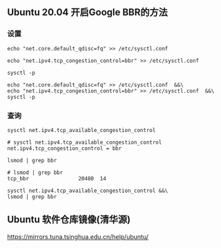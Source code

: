 ## Ubuntu 20.04 开启Google BBR的方法

### 设置
```shell
echo "net.core.default_qdisc=fq" >> /etc/sysctl.conf
```
```shell
echo "net.ipv4.tcp_congestion_control=bbr" >> /etc/sysctl.conf
```
```shell
sysctl -p
```

```shell
echo "net.core.default_qdisc=fq" >> /etc/sysctl.conf  &&\
echo "net.ipv4.tcp_congestion_control=bbr" >> /etc/sysctl.conf  &&\
sysctl -p
```


### 查询
```shell
sysctl net.ipv4.tcp_available_congestion_control
```
```
# sysctl net.ipv4.tcp_available_congestion_control
net.ipv4.tcp_congestion_control = bbr
```
```shell
lsmod | grep bbr
```
```
# lsmod | grep bbr
tcp_bbr                20480  14
```

```
sysctl net.ipv4.tcp_available_congestion_control &&\
lsmod | grep bbr
```

## Ubuntu 软件仓库镜像(清华源)

https://mirrors.tuna.tsinghua.edu.cn/help/ubuntu/